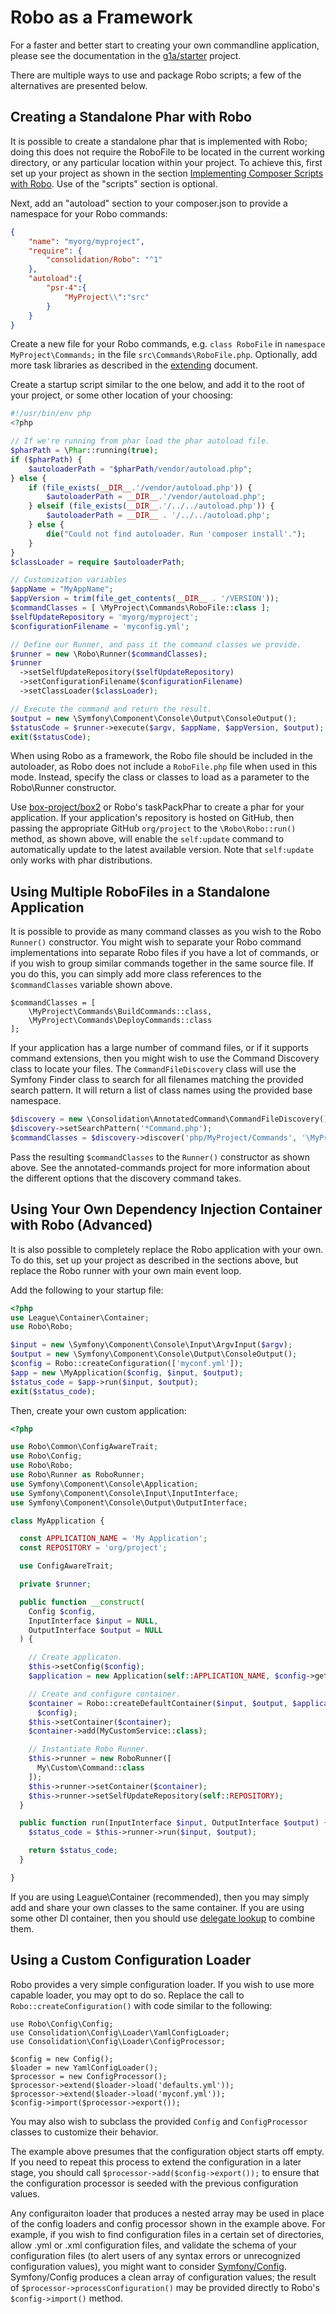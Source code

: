 # Robo as a Framework

For a faster and better start to creating your own commandline application, please see the documentation in the [g1a/starter](https://github.com/g1a/starter) project.

There are multiple ways to use and package Robo scripts; a few of the alternatives are presented below.

## Creating a Standalone Phar with Robo

It is possible to create a standalone phar that is implemented with Robo; doing this does not require the RoboFile to be located in the current working directory, or any particular location within your project. To achieve this, first set up your project as shown in the section [Implementing Composer Scripts with Robo](getting-started.md#implementing-composer-scripts-with-robo). Use of the "scripts" section is optional.

Next, add an "autoload" section to your composer.json to provide a namespace for your Robo commands:
```json
{
    "name": "myorg/myproject",
    "require": {
        "consolidation/Robo": "^1"
    },
    "autoload":{
        "psr-4":{
            "MyProject\\":"src"
        }
    }
}
```
Create a new file for your Robo commands, e.g. `class RoboFile` in `namespace MyProject\Commands;` in the file `src\Commands\RoboFile.php`.  Optionally, add more task libraries as described in the [extending](extending.md) document.

Create a startup script similar to the one below, and add it to the root of your project, or some other location of your choosing:

``` php
#!/usr/bin/env php
<?php

// If we're running from phar load the phar autoload file.
$pharPath = \Phar::running(true);
if ($pharPath) {
    $autoloaderPath = "$pharPath/vendor/autoload.php";
} else {
    if (file_exists(__DIR__.'/vendor/autoload.php')) {
        $autoloaderPath = __DIR__.'/vendor/autoload.php';
    } elseif (file_exists(__DIR__.'/../../autoload.php')) {
        $autoloaderPath = __DIR__ . '/../../autoload.php';
    } else {
        die("Could not find autoloader. Run 'composer install'.");
    }
}
$classLoader = require $autoloaderPath;

// Customization variables
$appName = "MyAppName";
$appVersion = trim(file_get_contents(__DIR__ . '/VERSION'));
$commandClasses = [ \MyProject\Commands\RoboFile::class ];
$selfUpdateRepository = 'myorg/myproject';
$configurationFilename = 'myconfig.yml';

// Define our Runner, and pass it the command classes we provide.
$runner = new \Robo\Runner($commandClasses);
$runner
  ->setSelfUpdateRepository($selfUpdateRepository)
  ->setConfigurationFilename($configurationFilename)
  ->setClassLoader($classLoader);

// Execute the command and return the result.
$output = new \Symfony\Component\Console\Output\ConsoleOutput();
$statusCode = $runner->execute($argv, $appName, $appVersion, $output);
exit($statusCode);
```
When using Robo as a framework, the Robo file should be included in the autoloader, as Robo does not include a `RoboFile.php` file when used in this mode. Instead, specify the class or classes to load as a parameter to the Robo\Runner constructor.

Use [box-project/box2](https://github.com/box-project/box2) or Robo's taskPackPhar to create a phar for your application. If your application's repository is hosted on GitHub, then passing the appropriate GitHub `org/project` to the `\Robo\Robo::run()` method, as shown above, will enable the `self:update` command to automatically update to the latest available version. Note that `self:update` only works with phar distributions.

## Using Multiple RoboFiles in a Standalone Application

It is possible to provide as many command classes as you wish to the Robo `Runner()` constructor. You might wish to separate your Robo command implementations into separate Robo files if you have a lot of commands, or if you wish to group similar commands together in the same source file. If you do this, you can simply add more class references to the `$commandClasses` variable shown above.
```
$commandClasses = [
    \MyProject\Commands\BuildCommands::class,
    \MyProject\Commands\DeployCommands::class
];
```
If your application has a large number of command files, or if it supports command extensions, then you might wish to use the Command Discovery class to locate your files. The `CommandFileDiscovery` class will use the Symfony Finder class to search for all filenames matching the provided search pattern. It will return a list of class names using the provided base namespace.
``` php
$discovery = new \Consolidation\AnnotatedCommand\CommandFileDiscovery();
$discovery->setSearchPattern('*Command.php');
$commandClasses = $discovery->discover('php/MyProject/Commands', '\MyProject\Commands');
```
Pass the resulting `$commandClasses` to the `Runner()` constructor as shown above.  See the annotated-commands project for more information about the different options that the discovery command takes.

## Using Your Own Dependency Injection Container with Robo (Advanced)

It is also possible to completely replace the Robo application with your own.  To do this, set up your project as described in the sections above, but replace the Robo runner with your own main event loop.

Add the following to your startup file:
```php
<?php
use League\Container\Container;
use Robo\Robo;

$input = new \Symfony\Component\Console\Input\ArgvInput($argv);
$output = new \Symfony\Component\Console\Output\ConsoleOutput();
$config = Robo::createConfiguration(['myconf.yml']);
$app = new \MyApplication($config, $input, $output);
$status_code = $app->run($input, $output);
exit($status_code);

```

Then, create your own custom application:

```php
<?php

use Robo\Common\ConfigAwareTrait;
use Robo\Config;
use Robo\Robo;
use Robo\Runner as RoboRunner;
use Symfony\Component\Console\Application;
use Symfony\Component\Console\Input\InputInterface;
use Symfony\Component\Console\Output\OutputInterface;

class MyApplication {

  const APPLICATION_NAME = 'My Application';
  const REPOSITORY = 'org/project';

  use ConfigAwareTrait;

  private $runner;

  public function __construct(
    Config $config,
    InputInterface $input = NULL,
    OutputInterface $output = NULL
  ) {

    // Create applicaton.
    $this->setConfig($config);
    $application = new Application(self::APPLICATION_NAME, $config->get('version'));

    // Create and configure container.
    $container = Robo::createDefaultContainer($input, $output, $application,
      $config);
    $this->setContainer($container);
    $container->add(MyCustomService::class);

    // Instantiate Robo Runner.
    $this->runner = new RoboRunner([
      My\Custom\Command::class
    ]);
    $this->runner->setContainer($container);
    $this->runner->setSelfUpdateRepository(self::REPOSITORY);
  }

  public function run(InputInterface $input, OutputInterface $output) {
    $status_code = $this->runner->run($input, $output);

    return $status_code;
  }

}
```

If you are using League\Container (recommended), then you may simply add and share your own classes to the same container.  If you are using some other DI container, then you should use [delegate lookup](https://github.com/container-interop/fig-standards/blob/master/proposed/container.md#14-additional-feature-delegate-lookup) to combine them.

## Using a Custom Configuration Loader

Robo provides a very simple configuration loader. If you wish to use more capable loader, you may opt to do so. Replace the call to `Robo::createConfiguration()` with code similar to the following:
```
use Robo\Config\Config;
use Consolidation\Config\Loader\YamlConfigLoader;
use Consolidation\Config\Loader\ConfigProcessor;

$config = new Config();
$loader = new YamlConfigLoader();
$processor = new ConfigProcessor();
$processor->extend($loader->load('defaults.yml'));
$processor->extend($loader->load('myconf.yml'));
$config->import($processor->export());
```
You may also wish to subclass the provided `Config` and `ConfigProcessor` classes to customize their behavior.

The example above presumes that the configuration object starts off empty. If you need to repeat this process to extend the configuration in a later stage, you should call `$processor->add($config->export());` to ensure that the configuration processor is seeded with the previous configuration values.

Any configuraiton loader that produces a nested array may be used in place of the config loaders and config processor shown in the example above. For example, if you wish to find configuration files in a certain set of directories, allow .yml or .xml configuration files, and validate the schema of your configuration files (to alert users of any syntax errors or unrecognized configuration values), you might want to consider [Symfony/Config](https://symfony.com/doc/current/components/config/definition.html). Symfony/Config produces a clean array of configuration values; the result of `$processor->processConfiguration()` may be provided directly to Robo's `$config->import()` method.
